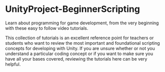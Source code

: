 # UnityProject-BeginnerScripting
Learn about programming for game development, from the very beginning with these easy to follow video tutorials.


This collection of tutorials is an excellent reference point for teachers or students who want to review the most important and foundational scripting concepts for developing with Unity. If you are unsure whether or not you understand a particular coding concept or if you want to make sure you have all your bases covered, reviewing the tutorials here can be very helpful. 
